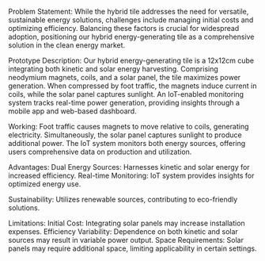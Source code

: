 Problem Statement: 
      While the hybrid tile addresses the need for versatile, sustainable energy solutions, challenges include managing initial costs and optimizing efficiency. Balancing these factors is crucial for widespread adoption, positioning our hybrid energy-generating tile as a comprehensive solution in the clean energy market.
      
Prototype Description: 
      Our hybrid energy-generating tile is a 12x12cm cube integrating both kinetic and solar energy harvesting. Comprising neodymium magnets, coils, and a solar panel, the tile maximizes power generation. When compressed by foot traffic, the magnets induce current in coils, while the solar panel captures sunlight. An IoT-enabled monitoring system tracks real-time power generation, providing insights through a mobile app and web-based dashboard.
      
Working:
    Foot traffic causes magnets to move relative to coils, generating electricity. Simultaneously, the solar panel captures sunlight to produce additional power. The IoT system monitors both energy sources, offering users comprehensive data on production and utilization.
    
Advantages:
    Dual Energy Sources: Harnesses kinetic and solar energy for increased efficiency.
    Real-time Monitoring: IoT system provides insights for optimized energy use.
    
Sustainability:
  Utilizes renewable sources, contributing to eco-friendly solutions.
  
Limitations:
  Initial Cost:
    Integrating solar panels may increase installation expenses.
  Efficiency Variability:
    Dependence on both kinetic and solar sources may result in variable power output.
  Space Requirements: 
    Solar panels may require additional space, limiting applicability in certain settings.
